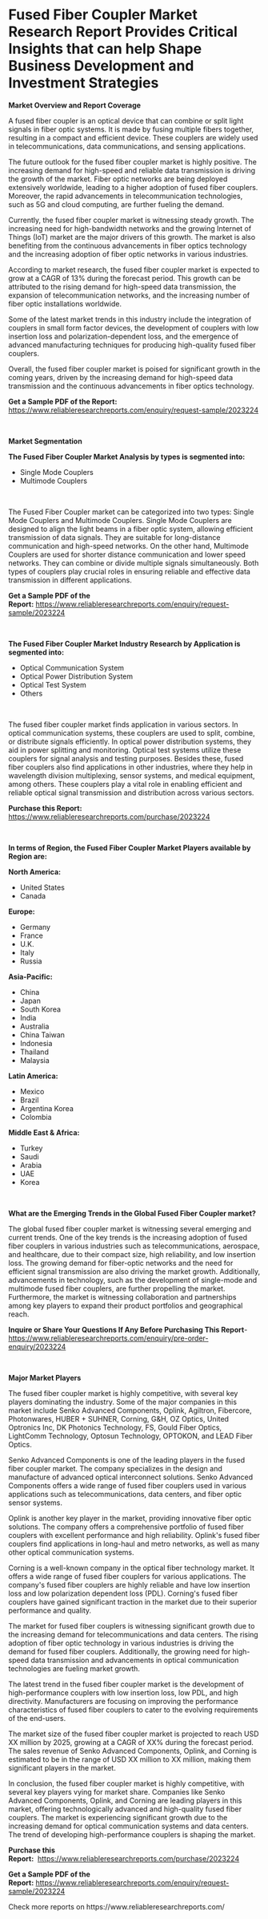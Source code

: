 <p><h1>Fused Fiber Coupler Market Research Report Provides Critical Insights that can help Shape Business Development and Investment Strategies</h1></p><p><strong>Market Overview and Report Coverage</strong></p>
<p><p>A fused fiber coupler is an optical device that can combine or split light signals in fiber optic systems. It is made by fusing multiple fibers together, resulting in a compact and efficient device. These couplers are widely used in telecommunications, data communications, and sensing applications.</p><p>The future outlook for the fused fiber coupler market is highly positive. The increasing demand for high-speed and reliable data transmission is driving the growth of the market. Fiber optic networks are being deployed extensively worldwide, leading to a higher adoption of fused fiber couplers. Moreover, the rapid advancements in telecommunication technologies, such as 5G and cloud computing, are further fueling the demand.</p><p>Currently, the fused fiber coupler market is witnessing steady growth. The increasing need for high-bandwidth networks and the growing Internet of Things (IoT) market are the major drivers of this growth. The market is also benefiting from the continuous advancements in fiber optics technology and the increasing adoption of fiber optic networks in various industries.</p><p>According to market research, the fused fiber coupler market is expected to grow at a CAGR of 13% during the forecast period. This growth can be attributed to the rising demand for high-speed data transmission, the expansion of telecommunication networks, and the increasing number of fiber optic installations worldwide.</p><p>Some of the latest market trends in this industry include the integration of couplers in small form factor devices, the development of couplers with low insertion loss and polarization-dependent loss, and the emergence of advanced manufacturing techniques for producing high-quality fused fiber couplers.</p><p>Overall, the fused fiber coupler market is poised for significant growth in the coming years, driven by the increasing demand for high-speed data transmission and the continuous advancements in fiber optics technology.</p></p>
<p><strong>Get a Sample PDF of the Report:</strong> <a href="https://www.reliableresearchreports.com/enquiry/request-sample/2023224">https://www.reliableresearchreports.com/enquiry/request-sample/2023224</a></p>
<p>&nbsp;</p>
<p><strong>Market Segmentation</strong></p>
<p><strong>The Fused Fiber Coupler Market Analysis by types is segmented into:</strong></p>
<p><ul><li>Single Mode Couplers</li><li>Multimode Couplers</li></ul></p>
<p>&nbsp;</p>
<p><p>The Fused Fiber Coupler market can be categorized into two types: Single Mode Couplers and Multimode Couplers. Single Mode Couplers are designed to align the light beams in a fiber optic system, allowing efficient transmission of data signals. They are suitable for long-distance communication and high-speed networks. On the other hand, Multimode Couplers are used for shorter distance communication and lower speed networks. They can combine or divide multiple signals simultaneously. Both types of couplers play crucial roles in ensuring reliable and effective data transmission in different applications.</p></p>
<p><strong>Get a Sample PDF of the Report:</strong>&nbsp;<a href="https://www.reliableresearchreports.com/enquiry/request-sample/2023224">https://www.reliableresearchreports.com/enquiry/request-sample/2023224</a></p>
<p>&nbsp;</p>
<p><strong>The Fused Fiber Coupler Market Industry Research by Application is segmented into:</strong></p>
<p><ul><li>Optical Communication System</li><li>Optical Power Distribution System</li><li>Optical Test System</li><li>Others</li></ul></p>
<p>&nbsp;</p>
<p><p>The fused fiber coupler market finds application in various sectors. In optical communication systems, these couplers are used to split, combine, or distribute signals efficiently. In optical power distribution systems, they aid in power splitting and monitoring. Optical test systems utilize these couplers for signal analysis and testing purposes. Besides these, fused fiber couplers also find applications in other industries, where they help in wavelength division multiplexing, sensor systems, and medical equipment, among others. These couplers play a vital role in enabling efficient and reliable optical signal transmission and distribution across various sectors.</p></p>
<p><strong>Purchase this Report:</strong>&nbsp; <a href="https://www.reliableresearchreports.com/purchase/2023224">https://www.reliableresearchreports.com/purchase/2023224</a></p>
<p>&nbsp;</p>
<p><strong>In terms of Region, the Fused Fiber Coupler Market Players available by Region are:</strong></p>
<p>
    <p> <strong> North America: </strong>
        <ul>
            <li>United States</li>
            <li>Canada</li>
        </ul>
        </p> 
    <p> <strong> Europe: </strong>
        <ul>
            <li>Germany</li>
            <li>France</li>
            <li>U.K.</li>
            <li>Italy</li>
            <li>Russia</li>
        </ul>
        </p> 
    <p> <strong> Asia-Pacific: </strong>
        <ul>
            <li>China</li>
            <li>Japan</li>
            <li>South Korea</li>
            <li>India</li>
            <li>Australia</li>
            <li>China Taiwan</li>
            <li>Indonesia</li>
            <li>Thailand</li>
            <li>Malaysia</li>
        </ul>
        </p> 
    <p> <strong> Latin America: </strong>
        <ul>
            <li>Mexico</li>
            <li>Brazil</li>
            <li>Argentina Korea</li>
            <li>Colombia</li>
        </ul>
        </p> 
    <p> <strong> Middle East & Africa: </strong>
        <ul>
            <li>Turkey</li>
            <li>Saudi</li>
            <li>Arabia</li>
            <li>UAE</li>
            <li>Korea</li>
        </ul>
    </p>
    </p>
<p>&nbsp;</p>
<p><strong>What are the Emerging Trends in the Global Fused Fiber Coupler market?</strong></p>
<p><p>The global fused fiber coupler market is witnessing several emerging and current trends. One of the key trends is the increasing adoption of fused fiber couplers in various industries such as telecommunications, aerospace, and healthcare, due to their compact size, high reliability, and low insertion loss. The growing demand for fiber-optic networks and the need for efficient signal transmission are also driving the market growth. Additionally, advancements in technology, such as the development of single-mode and multimode fused fiber couplers, are further propelling the market. Furthermore, the market is witnessing collaboration and partnerships among key players to expand their product portfolios and geographical reach.</p></p>
<p><strong>Inquire or Share Your Questions If Any Before Purchasing This Report</strong>- <a href="https://www.reliableresearchreports.com/enquiry/pre-order-enquiry/2023224">https://www.reliableresearchreports.com/enquiry/pre-order-enquiry/2023224</a></p>
<p>&nbsp;</p>
<p><strong>Major Market Players</strong></p>
<p><p>The fused fiber coupler market is highly competitive, with several key players dominating the industry. Some of the major companies in this market include Senko Advanced Components, Oplink, Agiltron, Fibercore, Photonwares, HUBER + SUHNER, Corning, G&H, OZ Optics, United Optronics Inc, DK Photonics Technology, FS, Gould Fiber Optics, LightComm Technology, Optosun Technology, OPTOKON, and LEAD Fiber Optics.</p><p>Senko Advanced Components is one of the leading players in the fused fiber coupler market. The company specializes in the design and manufacture of advanced optical interconnect solutions. Senko Advanced Components offers a wide range of fused fiber couplers used in various applications such as telecommunications, data centers, and fiber optic sensor systems. </p><p>Oplink is another key player in the market, providing innovative fiber optic solutions. The company offers a comprehensive portfolio of fused fiber couplers with excellent performance and high reliability. Oplink's fused fiber couplers find applications in long-haul and metro networks, as well as many other optical communication systems.</p><p>Corning is a well-known company in the optical fiber technology market. It offers a wide range of fused fiber couplers for various applications. The company's fused fiber couplers are highly reliable and have low insertion loss and low polarization dependent loss (PDL). Corning's fused fiber couplers have gained significant traction in the market due to their superior performance and quality.</p><p>The market for fused fiber couplers is witnessing significant growth due to the increasing demand for telecommunications and data centers. The rising adoption of fiber optic technology in various industries is driving the demand for fused fiber couplers. Additionally, the growing need for high-speed data transmission and advancements in optical communication technologies are fueling market growth.</p><p>The latest trend in the fused fiber coupler market is the development of high-performance couplers with low insertion loss, low PDL, and high directivity. Manufacturers are focusing on improving the performance characteristics of fused fiber couplers to cater to the evolving requirements of the end-users.</p><p>The market size of the fused fiber coupler market is projected to reach USD XX million by 2025, growing at a CAGR of XX% during the forecast period. The sales revenue of Senko Advanced Components, Oplink, and Corning is estimated to be in the range of USD XX million to XX million, making them significant players in the market.</p><p>In conclusion, the fused fiber coupler market is highly competitive, with several key players vying for market share. Companies like Senko Advanced Components, Oplink, and Corning are leading players in this market, offering technologically advanced and high-quality fused fiber couplers. The market is experiencing significant growth due to the increasing demand for optical communication systems and data centers. The trend of developing high-performance couplers is shaping the market.</p></p>
<p><strong>Purchase this Report:</strong>&nbsp;&nbsp;<a href="https://www.reliableresearchreports.com/purchase/2023224">https://www.reliableresearchreports.com/purchase/2023224</a></p>
<p></p>
<p><strong>Get a Sample PDF of the Report:</strong>&nbsp;<a href="https://www.reliableresearchreports.com/enquiry/request-sample/2023224">https://www.reliableresearchreports.com/enquiry/request-sample/2023224</a></p>
<p>Check more reports on https://www.reliableresearchreports.com/</p>